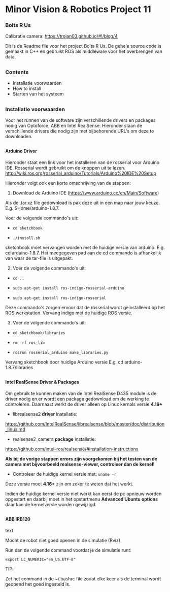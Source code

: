 # Minor Vision & Robotics Project 11
### Bolts R Us

Calibratie camera: https://trojan03.github.io/#!/blog/4

Dit is de Readme file voor het project Bolts R Us. De gehele source code is gemaakt in C++ en gebruikt ROS als middleware voor 
het overbrengen van data.

##

### Contents
  - Installatie voorwaarden
  - How to install
  - Starten van het systeem
  
##
  
### Installatie voorwaarden
Voor het runnen van de software zijn verschillende drivers en packages nodig van Optoforce, ABB en Intel RealSense. Hieronder 
staan de verschillende drivers die nodig zijn met bijbehorende URL's om deze te downloaden.

##

#### Arduino Driver
Hieronder staat een link voor het installeren van de rosserial voor Arduino IDE. Rosserial wordt gebruikt om de knoppen uit te lezen.
http://wiki.ros.org/rosserial_arduino/Tutorials/Arduino%20IDE%20Setup

Hieronder volgt ook een korte omschrijving van de stappen:
1. Download de Arduino IDE (https://www.arduino.cc/en/Main/Software)

Als de .tar.xz file gedownload is pak deze uit in een map naar jouw keuze. E.g. $Home/arduino-1.8.7.

Voer de volgende commando's uit: 

- `cd sketchbook`

- `./install.sh`

sketchbook moet vervangen worden met de huidige versie van arduino. E.g. cd arduino-1.8.7. Het meegegeven pad aan de cd commando is afhankelijk van waar de tar-file is uitgepakt.

2. Voer de volgende commando's uit:

- `cd ..`

- `sudo apt-get install ros-indigo-rosserial-arduino`

- `sudo apt-get install ros-indigo-rosserial`

Deze commando's zorgen ervoor dat de rosserial wordt geinstalleerd op het ROS werkstation. Vervang indigo met de huidige ROS versie.

3. Voer de volgende commando's uit: 

- `cd sketchbook/libraries`
  
- `rm -rf ros_lib`

- `rosrun rosserial_arduino make_libraries.py`

Vervang sketchbook door huidige Arduino versie E.g. cd arduino-1.8.7/libraries

##

#### Intel RealSense Driver & Packages
Om gebruik te kunnen maken van de Intel RealSense D435 module is de driver nodig en er wordt een package gedownload om de werking te controleren. Daarnaast werkt de driver alleen op Linux kernals versie **4.16+**


- librealsense2 **driver** installatie:

https://github.com/IntelRealSense/librealsense/blob/master/doc/distribution_linux.md

- realsense2_camera **package** installatie:

https://github.com/intel-ros/realsense/#installation-instructions


**Als bij de vorige stappen errors zijn voorgekomen bij het testen van de camera met bijvoorbeeld realsense-viewer, controleer dan de kernel!** 

- Controleer de huidige kernel versie met:
  `uname -r`
  
Deze versie moet **4.16+** zijn om zeker te weten dat het werkt.
  
Indien de huidige kernel versie niet werkt kan eerst de pc opnieuw worden opgestart en daarbij moet in het opstartmenu **Advanced Ubuntu options** daar kan de kernelversie worden gewijzigd.

##

#### ABB IRB120

text

Mocht de robot niet goed openen in de simulatie (Rviz)

Run dan de volgende command voordat je de simulatie runt:

`export LC_NUMERIC="en_US.UTF-8"` 

TIP:

Zet het command in de ~/.bashrc file zodat elke keer als de terminal wordt geopend het goed ingesteld is.

